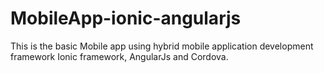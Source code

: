 # MobileApp-ionic-angularjs
This is the basic Mobile app using hybrid mobile application development framework Ionic framework, AngularJs and Cordova.
